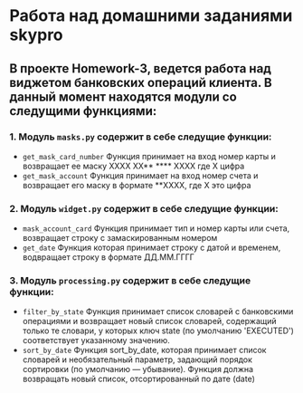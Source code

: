 # Работа над домашними заданиями skypro

## В проекте Homework-3, ведется работа над виджетом банковских операций клиента. В данный момент находятся модули со следущими функциями:

### 1. Модуль `masks.py` содержит в себе следущие функции:
- `get_mask_card_number` Функция принимает на вход номер карты и возвращает ее маску XXXX XX** **** XXXX где X цифра
- `get_mask_account` Функция принимает на вход номер счета и возвращает его маску в формате **XXXX, где X это цифра

### 2. Модуль `widget.py` содержит в себе следущие функции:
- `mask_account_card` Функция принимает тип и номер карты или счета,
    возвращает строку с замаскированным номером
- `get_date` Функция которая принимает строку с датой и временем,
    водвращает строку в формате ДД.ММ.ГГГГ

### 3. Модуль `processing.py` содержит в себе следущие функции:
- `filter_by_state` Функция принимает список словарей с банковскими операциями и возвращает новый список словарей,
    содержащий только те словари, у которых ключ state (по умолчанию 'EXECUTED') соответствует указанному значению.
- `sort_by_date` Функция sort_by_date, которая принимает список словарей и необязательный параметр, задающий порядок сортировки
    (по умолчанию — убывание). Функция должна возвращать новый список, отсортированный по дате (date)

